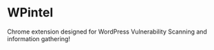 # WPintel
Chrome extension designed for WordPress Vulnerability Scanning and information gathering!
